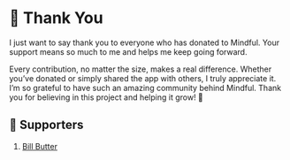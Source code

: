 # 🙏 Thank You

I just want to say thank you to everyone who has donated to Mindful. Your support means so much to me and helps me keep going forward.

Every contribution, no matter the size, makes a real difference. Whether you’ve donated or simply shared the app with others, I truly appreciate it. I’m so grateful to have such an amazing community behind Mindful. Thank you for believing in this project and helping it grow!
🫶

## 👻 Supporters

1. [Bill Butter](https://www.reddit.com/user/Bill_Buttersr)
